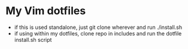 # My Vim dotfiles

- if this is used standalone, just git clone wherever and run ./install.sh
- if using within my dotfiles, clone repo in includes and run the dotfile install.sh script

